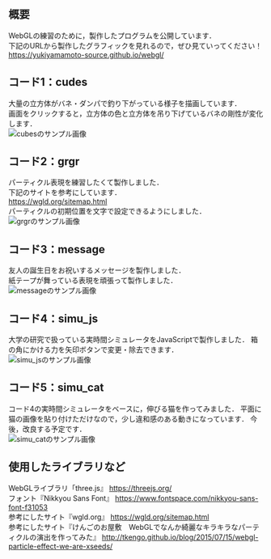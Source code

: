 ## 概要
WebGLの練習のために，製作したプログラムを公開しています．<br>
下記のURLから製作したグラフィックを見れるので，ぜひ見ていってください！<br>
https://yukiyamamoto-source.github.io/webgl/

## コード1：cudes
大量の立方体がバネ・ダンパで釣り下がっている様子を描画しています．<br>
画面をクリックすると，立方体の色と立方体を吊り下げているバネの剛性が変化します．<br>
![cubesのサンプル画像](https://yukiyamamoto-source.github.io/webgl/cubes/cubes_サンプル.PNG)

## コード2：grgr
パーティクル表現を練習したくて製作しました．<br>
下記のサイトを参考にしています．<br>
https://wgld.org/sitemap.html <br>
パーティクルの初期位置を文字で設定できるようにしました．
![grgrのサンプル画像](https://yukiyamamoto-source.github.io/webgl/grgr/grgr_サンプル.png)

## コード3：message
友人の誕生日をお祝いするメッセージを製作しました．<br>
紙テープが舞っている表現を頑張って製作しました．<br>
![messageのサンプル画像](https://yukiyamamoto-source.github.io/webgl/message/message_サンプル.PNG)

## コード4：simu_js
大学の研究で扱っている実時間シミュレータをJavaScriptで製作しました．
箱の角にかける力を矢印ボタンで変更・除去できます．<br>
![simu_jsのサンプル画像](https://yukiyamamoto-source.github.io/webgl/simu_js/simu_js_サンプル.PNG)

## コード5：simu_cat
コード4の実時間シミュレータをベースに，伸びる猫を作ってみました．
平面に猫の画像を貼り付けただけなので，少し違和感のある動きになっています．
今後，改良する予定です．<br>
![simu_catのサンプル画像](https://yukiyamamoto-source.github.io/webgl/simu_cat/simu_cat_サンプル.PNG)

## 使用したライブラリなど
WebGLライブラリ「three.js』 https://threejs.org/<br>
フォント『Nikkyou Sans Font』 https://www.fontspace.com/nikkyou-sans-font-f31053<br>
参考にしたサイト『wgld.org』 https://wgld.org/sitemap.html<br>
参考にしたサイト『けんごのお屋敷　WebGLでなんか綺麗なキラキラなパーティクルの演出を作ってみた』 http://tkengo.github.io/blog/2015/07/15/webgl-particle-effect-we-are-xseeds/